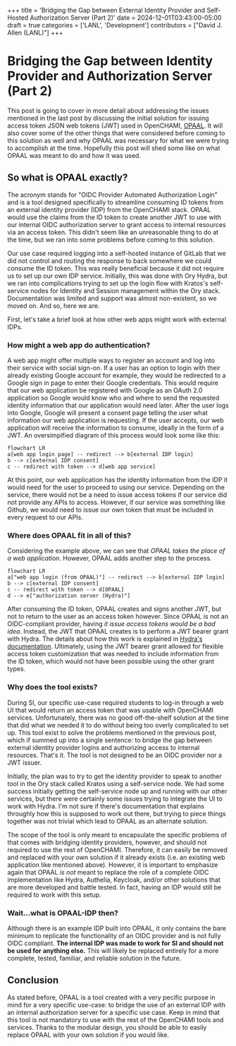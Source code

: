 +++
title = 'Bridging the Gap between External Identity Provider and Self-Hosted Authorization Server (Part 2)'
date = 2024-12-01T03:43:00-05:00
draft = true
categories = ['LANL', 'Development']
contributors = ["David J. Allen (LANL)"]
+++

# Bridging the Gap between Identity Provider and Authorization Server (Part 2)

This post is going to cover in more detail about addressing the issues mentioned in the last post by discussing the initial solution for issuing access token JSON web tokens (JWT) used in OpenCHAMI, [OPAAL](https://github.com/OpenCHAMI/opaal). It will also cover some of the other things that were considered before coming to this solution as well and why OPAAL was necessary for what we were trying to accomplish at the time. Hopefully this post will shed some like on what OPAAL was meant to do and how it was used.

## So what is OPAAL exactly?

The acronym stands for "OIDC Provider Automated Authorization Login" and is a tool designed specifically to streamline consuming ID tokens from an external identity provider (IDP) from the OpenCHAMI stack. OPAAL would use the claims from the ID token to create another JWT to use with our internal OIDC authorization server to grant access to internal resources via an access token. This didn't seem like an unreasonable thing to do at the time, but we ran into some problems before coming to this solution. 

Our use case required logging into a self-hosted instance of GitLab that we did not control and routing the response to back somewhere we could consume the ID token. This was really beneficial because it did not require us to set up our own IDP service. Initially, this was done with Ory Hydra, but we ran into complications trying to set up the login flow with Kratos's self-service nodes for Identity and Session management within the Ory stack. Documentation was limited and support was almost non-existent, so we moved on. And so, here we are.

First, let's take a brief look at how other web apps might work with external IDPs.

### How might a web app do authentication?

A web app might offer multiple ways to register an account and log into their service with social sign-on. If a user has an option to login with their already existing Google account for example, they would be redirected to a Google sign in page to enter their Google credentials. This would require that our web application be registered with Google as an OAuth 2.0 application so Google would know who and where to send the requested identity information that our application would need later. After the user logs into Google, Google will present a consent page telling the user what information our web application is requesting. If the user accepts, our web application will receive the information to consume, ideally in the form of a JWT. An oversimpified diagram of this process would look some like this:

```mermaid
flowchart LR
a[web app login page] -- redirect --> b[external IDP login]
b --> c[external IDP consent]
c -- redirect with token --> d[web app service]
```

At this point, our web application has the identity information from the IDP it would need for the user to proceed to using our service. Depending on the service, there would not be a need to issue access tokens if our service did not provide any APIs to access. However, if our service was something like Github, we would need to issue our own token that must be included in every request to our APIs.

### Where does OPAAL fit in all of this?

Considering the example above, we can see that *OPAAL takes the place of a web application*. However, OPAAL adds another step to the process.

```mermaid
flowchart LR
a["web app login (from OPAAL)"] -- redirect --> b[external IDP login]
b --> c[external IDP consent]
c -- redirect with token --> d[OPAAL]
d --> e["authorization server (Hydra)"]
```

After consuming the ID token, OPAAL creates and signs another JWT, but not to return to the user as an access token however. Since OPAAL is not an OIDC-compliant provider, having *it issue access tokens would be a bad idea*. Instead, the JWT that OPAAL creates is to perform a JWT bearer grant with Hydra. The details about how this work is explained in [Hydra's documentation](https://www.ory.sh/docs/hydra/guides/jwt). Ultimately, using the JWT bearer grant allowed for flexible access token customization that was needed to include information from the ID token, which would not have been possible using the other grant types. 

### Why does the tool exists?

During SI, our specific use-case required students to log-in through a web UI that would return an access token that was usable with OpenCHAMI services. Unfortunately, there was no good off-the-shelf solution at the time that did what we needed it to do without being too overly complicated to set up. This tool exist to solve the problems mentioned in the previous post, which if summed up into a single sentence: to bridge the gap between external identity provider logins and authorizing access to internal resources. That's it. The tool is not designed to be an OIDC provider nor a JWT issuer.

Initially, the plan was to try to get the identity provider to speak to another tool in the Ory stack called Kratos using a self-service node. We had some success initially getting the self-service node up and running with our other services, but there were certainly some issues trying to integrate the UI to work with Hydra. I'm not sure if there's documentation that explains throughly how this is supposed to work out there, but trying to piece things together was not trivial which lead to OPAAL as an alternate solution.

The scope of the tool is only meant to encapsulate the specific problems of that comes with bridging identity providers, however, and should not required to use the rest of OpenCHAMI. Therefore, it can easily be removed and replaced with your own solution if it already exists (i.e. an existing web application like mentioned above). However, it is important to emphasize again that OPAAL *is not* meant to replace the role of a complete OIDC implementation like Hydra, Authelia, Keycloak,  and/or other solutions that are more developed and battle tested. In fact, having an IDP would still be required to work with this setup.

### Wait...what is OPAAL-IDP then?

Although there is an example IDP built into OPAAL, it only contains the bare minimum to replicate the functionality of an OIDC provider and is not fully OIDC compliant. **The internal IDP was made to work for SI and should not be used for anything else.** This will likely be replaced entirely for a more complete, tested, familiar, and reliable solution in the future.

## Conclusion

As stated before, OPAAL is a tool created with a very pecific purpose in mind for a very specific use-case: to bridge the use of an external IDP with an internal authorization server for a specific use case. Keep in mind that this tool is not mandatory to use with the rest of the OpenCHAMI tools and services. Thanks to the modular design, you should be able to easily replace OPAAL with your own solution if you would like.

